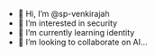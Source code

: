 - 👋 Hi, I’m @sp-venkirajah
- 👀 I’m interested in security
- 🌱 I’m currently learning identity
- 💞️ I’m looking to collaborate on AI...

<!---
sp-venkirajah/sp-venkirajah is a ✨ special ✨ repository because its `README.md` (this file) appears on your GitHub profile.
You can click the Preview link to take a look at your changes.
--->
